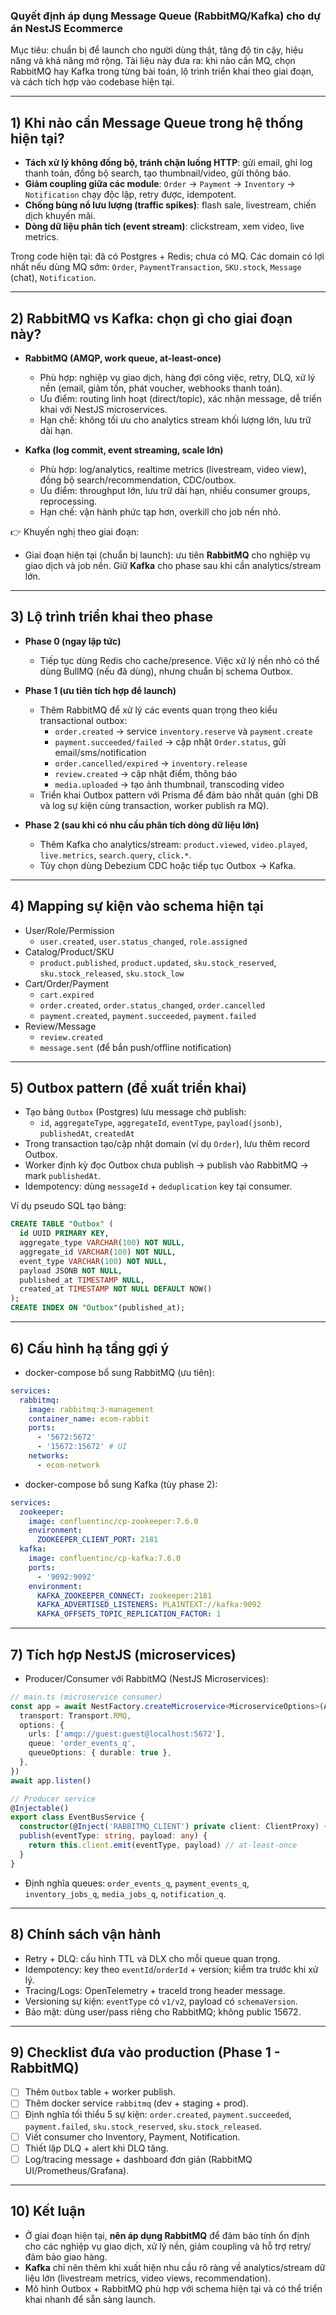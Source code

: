 ### Quyết định áp dụng Message Queue (RabbitMQ/Kafka) cho dự án NestJS Ecommerce

Mục tiêu: chuẩn bị để launch cho người dùng thật, tăng độ tin cậy, hiệu năng và khả năng mở rộng. Tài liệu này đưa ra: khi nào cần MQ, chọn RabbitMQ hay Kafka trong từng bài toán, lộ trình triển khai theo giai đoạn, và cách tích hợp vào codebase hiện tại.

---

## 1) Khi nào cần Message Queue trong hệ thống hiện tại?

- **Tách xử lý không đồng bộ, tránh chặn luồng HTTP**: gửi email, ghi log thanh toán, đồng bộ search, tạo thumbnail/video, gửi thông báo.
- **Giảm coupling giữa các module**: `Order` → `Payment` → `Inventory` → `Notification` chạy độc lập, retry được, idempotent.
- **Chống bùng nổ lưu lượng (traffic spikes)**: flash sale, livestream, chiến dịch khuyến mãi.
- **Dòng dữ liệu phân tích (event stream)**: clickstream, xem video, live metrics.

Trong code hiện tại: đã có Postgres + Redis; chưa có MQ. Các domain có lợi nhất nếu dùng MQ sớm: `Order`, `PaymentTransaction`, `SKU.stock`, `Message` (chat), `Notification`.

---

## 2) RabbitMQ vs Kafka: chọn gì cho giai đoạn này?

- **RabbitMQ (AMQP, work queue, at-least-once)**
  - Phù hợp: nghiệp vụ giao dịch, hàng đợi công việc, retry, DLQ, xử lý nền (email, giảm tồn, phát voucher, webhooks thanh toán).
  - Ưu điểm: routing linh hoạt (direct/topic), xác nhận message, dễ triển khai với NestJS microservices.
  - Hạn chế: không tối ưu cho analytics stream khối lượng lớn, lưu trữ dài hạn.

- **Kafka (log commit, event streaming, scale lớn)**
  - Phù hợp: log/analytics, realtime metrics (livestream, video view), đồng bộ search/recommendation, CDC/outbox.
  - Ưu điểm: throughput lớn, lưu trữ dài hạn, nhiều consumer groups, reprocessing.
  - Hạn chế: vận hành phức tạp hơn, overkill cho job nền nhỏ.

👉 Khuyến nghị theo giai đoạn:

- Giai đoạn hiện tại (chuẩn bị launch): ưu tiên **RabbitMQ** cho nghiệp vụ giao dịch và job nền. Giữ **Kafka** cho phase sau khi cần analytics/stream lớn.

---

## 3) Lộ trình triển khai theo phase

- **Phase 0 (ngay lập tức)**
  - Tiếp tục dùng Redis cho cache/presence. Việc xử lý nền nhỏ có thể dùng BullMQ (nếu đã dùng), nhưng chuẩn bị schema Outbox.

- **Phase 1 (ưu tiên tích hợp để launch)**
  - Thêm RabbitMQ để xử lý các events quan trọng theo kiểu transactional outbox:
    - `order.created` → service `inventory.reserve` và `payment.create`
    - `payment.succeeded/failed` → cập nhật `Order.status`, gửi email/sms/notification
    - `order.cancelled/expired` → `inventory.release`
    - `review.created` → cập nhật điểm, thông báo
    - `media.uploaded` → tạo ảnh thumbnail, transcoding video
  - Triển khai Outbox pattern với Prisma để đảm bảo nhất quán (ghi DB và log sự kiện cùng transaction, worker publish ra MQ).

- **Phase 2 (sau khi có nhu cầu phân tích dòng dữ liệu lớn)**
  - Thêm Kafka cho analytics/stream: `product.viewed`, `video.played`, `live.metrics`, `search.query`, `click.*`.
  - Tùy chọn dùng Debezium CDC hoặc tiếp tục Outbox → Kafka.

---

## 4) Mapping sự kiện vào schema hiện tại

- User/Role/Permission
  - `user.created`, `user.status_changed`, `role.assigned`
- Catalog/Product/SKU
  - `product.published`, `product.updated`, `sku.stock_reserved`, `sku.stock_released`, `sku.stock_low`
- Cart/Order/Payment
  - `cart.expired`
  - `order.created`, `order.status_changed`, `order.cancelled`
  - `payment.created`, `payment.succeeded`, `payment.failed`
- Review/Message
  - `review.created`
  - `message.sent` (để bắn push/offline notification)

---

## 5) Outbox pattern (đề xuất triển khai)

- Tạo bảng `Outbox` (Postgres) lưu message chờ publish:
  - `id`, `aggregateType`, `aggregateId`, `eventType`, `payload(jsonb)`, `publishedAt`, `createdAt`
- Trong transaction tạo/cập nhật domain (ví dụ `Order`), lưu thêm record Outbox.
- Worker định kỳ đọc Outbox chưa publish → publish vào RabbitMQ → mark `publishedAt`.
- Idempotency: dùng `messageId` + `deduplication` key tại consumer.

Ví dụ pseudo SQL tạo bảng:

```sql
CREATE TABLE "Outbox" (
  id UUID PRIMARY KEY,
  aggregate_type VARCHAR(100) NOT NULL,
  aggregate_id VARCHAR(100) NOT NULL,
  event_type VARCHAR(100) NOT NULL,
  payload JSONB NOT NULL,
  published_at TIMESTAMP NULL,
  created_at TIMESTAMP NOT NULL DEFAULT NOW()
);
CREATE INDEX ON "Outbox"(published_at);
```

---

## 6) Cấu hình hạ tầng gợi ý

- docker-compose bổ sung RabbitMQ (ưu tiên):

```yaml
services:
  rabbitmq:
    image: rabbitmq:3-management
    container_name: ecom-rabbit
    ports:
      - '5672:5672'
      - '15672:15672' # UI
    networks:
      - ecom-network
```

- docker-compose bổ sung Kafka (tùy phase 2):

```yaml
services:
  zookeeper:
    image: confluentinc/cp-zookeeper:7.6.0
    environment:
      ZOOKEEPER_CLIENT_PORT: 2181
  kafka:
    image: confluentinc/cp-kafka:7.6.0
    ports:
      - '9092:9092'
    environment:
      KAFKA_ZOOKEEPER_CONNECT: zookeeper:2181
      KAFKA_ADVERTISED_LISTENERS: PLAINTEXT://kafka:9092
      KAFKA_OFFSETS_TOPIC_REPLICATION_FACTOR: 1
```

---

## 7) Tích hợp NestJS (microservices)

- Producer/Consumer với RabbitMQ (NestJS Microservices):

```ts
// main.ts (microservice consumer)
const app = await NestFactory.createMicroservice<MicroserviceOptions>(AppModule, {
  transport: Transport.RMQ,
  options: {
    urls: ['amqp://guest:guest@localhost:5672'],
    queue: 'order_events_q',
    queueOptions: { durable: true },
  },
})
await app.listen()
```

```ts
// Producer service
@Injectable()
export class EventBusService {
  constructor(@Inject('RABBITMQ_CLIENT') private client: ClientProxy) {}
  publish(eventType: string, payload: any) {
    return this.client.emit(eventType, payload) // at-least-once
  }
}
```

- Định nghĩa queues: `order_events_q`, `payment_events_q`, `inventory_jobs_q`, `media_jobs_q`, `notification_q`.

---

## 8) Chính sách vận hành

- Retry + DLQ: cấu hình TTL và DLX cho mỗi queue quan trọng.
- Idempotency: key theo `eventId`/`orderId` + version; kiểm tra trước khi xử lý.
- Tracing/Logs: OpenTelemetry + traceId trong header message.
- Versioning sự kiện: `eventType` có `v1/v2`, payload có `schemaVersion`.
- Bảo mật: dùng user/pass riêng cho RabbitMQ; không public 15672.

---

## 9) Checklist đưa vào production (Phase 1 - RabbitMQ)

- [ ] Thêm `Outbox` table + worker publish.
- [ ] Thêm docker service `rabbitmq` (dev + staging + prod).
- [ ] Định nghĩa tối thiểu 5 sự kiện: `order.created`, `payment.succeeded`, `payment.failed`, `sku.stock_reserved`, `sku.stock_released`.
- [ ] Viết consumer cho Inventory, Payment, Notification.
- [ ] Thiết lập DLQ + alert khi DLQ tăng.
- [ ] Log/tracing message + dashboard đơn giản (RabbitMQ UI/Prometheus/Grafana).

---

## 10) Kết luận

- Ở giai đoạn hiện tại, **nên áp dụng RabbitMQ** để đảm bảo tính ổn định cho các nghiệp vụ giao dịch, xử lý nền, giảm coupling và hỗ trợ retry/đảm bảo giao hàng.
- **Kafka** chỉ nên thêm khi xuất hiện nhu cầu rõ ràng về analytics/stream dữ liệu lớn (livestream metrics, video views, recommendation).
- Mô hình Outbox + RabbitMQ phù hợp với schema hiện tại và có thể triển khai nhanh để sẵn sàng launch.

